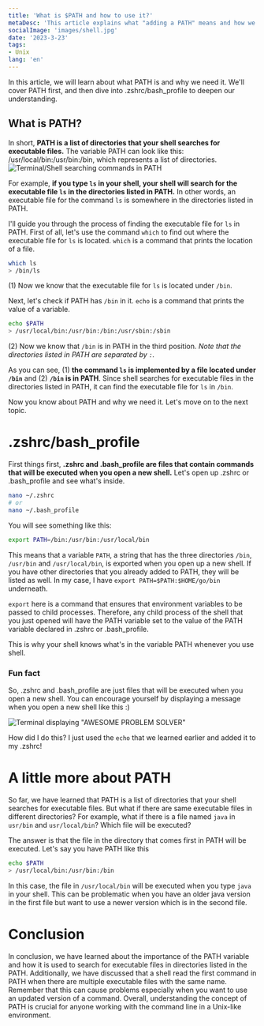 ```yaml
---
title: 'What is $PATH and how to use it?'
metaDesc: 'This article explains what "adding a PATH" means and how we should use it.'
socialImage: 'images/shell.jpg'
date: '2023-3-23'
tags:
- Unix
lang: 'en'
---
```


In this article, we will learn about what PATH is and why we need it. 
We'll cover PATH first, and then dive into .zshrc/bash_profile to deepen our understanding.

## What is PATH?
In short, **PATH is a list of directories that your shell searches for executable files.** 
The variable PATH can look like this: /usr/local/bin:/usr/bin:/bin, which represents a list of directories.
![Terminal/Shell searching commands in PATH](https://drive.google.com/uc?id=1MJIi-OanQPmrZwEVXO0CMGZ4jxCqLs_9)

For example, **if you type `ls` in your shell, your shell will search for the executable file `ls` in the directories listed in PATH.**
In other words, an executable file for the command `ls` is somewhere in the directories listed in PATH. 

I'll guide you through the process of finding the executable file for `ls` in PATH.
First of all, let's use the command `which` to find out where the executable file for `ls` is located.
`which` is a command that prints the location of a file.

```bash
which ls
> /bin/ls
```

(1) Now we know that the executable file for `ls` is located under `/bin`.


Next, let's check if PATH has `/bin` in it. `echo` is a command that prints the value of a variable.

```bash
echo $PATH
> /usr/local/bin:/usr/bin:/bin:/usr/sbin:/sbin
```
(2) Now we know that `/bin` is in PATH in the third position.
 *Note that the directories listed in PATH are separated by `:`.*

As you can see, (1) **the command `ls` is implemented by a file located under `/bin`** 
and (2) **`/bin` is in PATH**. Since shell searches for executable files in the directories listed in PATH, it can find the executable file for `ls` in `/bin`.

Now you know about PATH and why we need it. Let's move on to the next topic.

# .zshrc/bash_profile
First things first, **.zshrc and .bash_profile are files that contain commands that will be executed when you open a new shell.**
Let's open up .zshrc or .bash_profile and see what's inside.

```bash
nano ~/.zshrc
# or
nano ~/.bash_profile
```

You will see something like this:

```bash
export PATH=/bin:/usr/bin:/usr/local/bin
```

This means that a variable `PATH`, a string that has the three directories `/bin`, `/usr/bin` and `/usr/local/bin`, is exported when you open up a new shell.
If you have other directories that you already added to PATH, they will be listed as well. In my case, I have `export PATH=$PATH:$HOME/go/bin` underneath.

`export` here is a command that ensures that environment variables to be passed to child processes. 
Therefore, any child process of the shell that you just opened will have the PATH variable set to the value of the PATH variable declared in .zshrc or .bash_profile.

This is why your shell knows what's in the variable PATH whenever you use shell.

### Fun fact
So, .zshrc and .bash_profile are just files that will be executed when you open a new shell.
You can encourage yourself by displaying a message when you open a new shell like this :)

![Terminal displaying "AWESOME PROBLEM SOLVER"](https://drive.google.com/uc?id=1RSKDUu3tShh1SCsKX-fUXWEbhLwT9TB8)

How did I do this? I just used the `echo` that we learned earlier and added it to my .zshrc!

# A little more about PATH
So far, we have learned that PATH is a list of directories that your shell searches for executable files.
But what if there are same executable files in different directories? For example, what if there is a file named `java` in `usr/bin` and `usr/local/bin`? 
Which file will be executed?

The answer is that the file in the directory that comes first in PATH will be executed.
Let's say you have PATH like this

```bash
echo $PATH
> /usr/local/bin:/usr/bin:/bin
```

In this case, the file in `/usr/local/bin` will be executed when you type `java` in your shell.
This can be problematic when you have an older java version in the first file but want to use a newer version which is in the second file.

# Conclusion
In conclusion, we have learned about the importance of the PATH variable and how it is used to search for executable files in directories listed in the PATH.
Additionally, we have discussed that a shell read the first command in PATH when there are multiple executable files with the same name. 
Remember that this can cause problems especially when you want to use an updated version of a command. Overall, understanding the concept of PATH is crucial for anyone working with the command line in a Unix-like environment.
